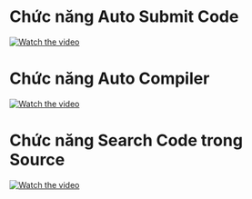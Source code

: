 # Chức năng Auto Submit Code

[![Watch the video](https://i.stack.imgur.com/Vp2cE.png)](https://www.youtube.com/watch?v=v0-yJIiWlbU)

# Chức năng Auto Compiler

[![Watch the video](https://i.stack.imgur.com/Vp2cE.png)](https://www.youtube.com/watch?v=CsCHDyWDT8Q)

# Chức năng Search Code trong Source

[![Watch the video](https://i.stack.imgur.com/Vp2cE.png)](https://www.youtube.com/watch?v=uJPkoGlpooY)
